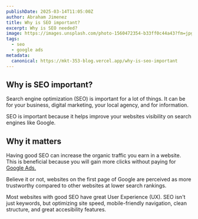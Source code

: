 ```yaml
---
publishDate: 2025-03-14T11:05:00Z
author: Abraham Jimenez
title: Why is SEO important?
excerpt: Why is SEO needed?
image: https://images.unsplash.com/photo-1560472354-b33ff0c44a43?fm=jpg&q=60&w=3000&ixlib=rb-4.0.3&ixid=M3wxMjA3fDB8MHxwaG90by1wYWdlfHx8fGVufDB8fHx8fA%3D%3D
tags:
  - seo
  - google ads
metadata:
  canonical: https://mkt-353-blog.vercel.app/why-is-seo-important
---
```


## Why is SEO important?

Search engine optimization (SEO) is important for a lot of things. It can be for your business, digital marketing, your 
local agency, and for information.

SEO is important because it helps improve your websites visibility on search engines like Google.

## Why it matters

Having good SEO can increase the organic traffic you earn in a website. This is beneficial because you will gain more 
clicks without paying for [Google Ads.](what-are-google-ads.md)

Believe it or not, websites on the first page of Google are perceived as more trustworthy compared to other websites at
lower search rankings.

Most websites with good SEO have great User Experience (UX). SEO isn't just keywords, but optimizing site speed, mobile-friendly
navigation, clean structure, and great accesibility features.
